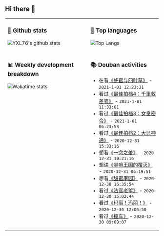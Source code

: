 ## Hi there 👋

<table>
<tr>
<td valign="top" width="54%">

### 🔭 Github stats

![YXL76's github stats](https://github-readme-stats.yxl76.vercel.app/api?username=YXL76&count_private=true&show_icons=true&include_all_commits=true&theme=tokyonight&line_height=28)

</td>

<td valign="top" width="46%">

### 🌱 Top languages

![Top Langs](https://github-readme-stats.yxl76.vercel.app/api/top-langs/?username=YXL76&layout=compact&theme=tokyonight&langs_count=10&hide=HTML,CSS,SCSS)

</td>
</tr>
<tr>
<td valign="top" width="54%">

### 📊 Weekly development breakdown

![Wakatime stats](https://github-readme-stats.yxl76.vercel.app/api/wakatime?username=YXL76&layout=compact&theme=tokyonight)


</td>
<td valign="top" width="46%">

### 📚 Douban activities

- 在看[《蜂蜜与四叶草》](http://movie.douban.com/subject/1770547/) - `2021-1-01 12:23:31`
- 看过[《最佳拍档4：千里救差婆》](http://movie.douban.com/subject/1294350/) - `2021-1-01 11:33:01`
- 看过[《最佳拍档3：女皇密令》](http://movie.douban.com/subject/1305662/) - `2021-1-01 06:23:53`
- 看过[《最佳拍档2：大显神通》](http://movie.douban.com/subject/1307582/) - `2020-12-31 15:33:16`
- 想看[《一念之差》](http://movie.douban.com/subject/35198626/) - `2020-12-31 10:21:16`
- 想读[《喇嘛王国的覆灭》](https://book.douban.com/subject/26637678/) - `2020-12-31 06:19:51`
- 想看[《甜蜜家园》](http://movie.douban.com/subject/34858078/) - `2020-12-30 16:35:54`
- 看过[《法官老爹》](http://movie.douban.com/subject/10546747/) - `2020-12-30 15:02:44`
- 看过[《玛丽！玛丽！》](http://movie.douban.com/subject/25934246/) - `2020-12-30 12:06:50`
- 看过[《撞车》](http://movie.douban.com/subject/1388216/) - `2020-12-30 09:09:07`

</td>
</tr>
</table>

<!--
**YXL76/YXL76** is a ✨ _special_ ✨ repository because its `README.md` (this file) appears on your GitHub profile.

Here are some ideas to get you started:

- 🔭 I’m currently working on ...
- 🌱 I’m currently learning ...
- 👯 I’m looking to collaborate on ...
- 🤔 I’m looking for help with ...
- 💬 Ask me about ...
- 📫 How to reach me: ...
- 😄 Pronouns: ...
- ⚡ Fun fact: ...
-->
